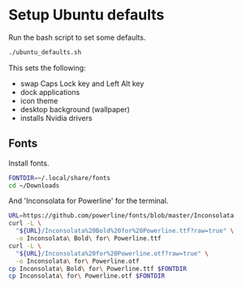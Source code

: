 Setup Ubuntu defaults
=====================

Run the bash script to set some defaults.

```bash
./ubuntu_defaults.sh
```

This sets the following:

- swap Caps Lock key and Left Alt key
- dock applications
- icon theme
- desktop background (wallpaper)
- installs Nvidia drivers

Fonts
-----

Install fonts.

```bash
FONTDIR=~/.local/share/fonts
cd ~/Downloads
```

And 'Inconsolata for Powerline' for the terminal.

```bash
URL=https://github.com/powerline/fonts/blob/master/Inconsolata
curl -L \
  "${URL}/Inconsolata%20Bold%20for%20Powerline.ttf?raw=true" \
  -o Inconsolata\ Bold\ for\ Powerline.ttf
curl -L \
  "${URL}/Inconsolata%20for%20Powerline.otf?raw=true" \
  -o Inconsolata\ for\ Powerline.otf
cp Inconsolata\ Bold\ for\ Powerline.ttf $FONTDIR
cp Inconsolata\ for\ Powerline.otf $FONTDIR
```
